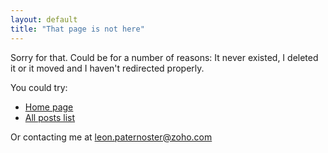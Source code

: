```yaml
---
layout: default
title: "That page is not here"
---
```


Sorry for that. Could be for a number of reasons: It never existed, I deleted it or it moved and I haven't redirected properly.

You could try:

- [Home page](/)
- [All posts list](/posts/)

Or contacting me at leon.paternoster@zoho.com
